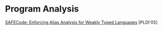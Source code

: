 # Program Analysis

[SAFECode: Enforcing Alias Analysis for Weakly Typed Languages](https://llvm.org/pubs/2006-05-12-PLDI-SAFECode.pdf) [PLDI'05]